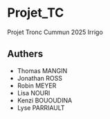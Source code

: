 # Projet_TC
Projet Tronc Cummun 2025 Irrigo
## Authers
- Thomas MANGIN
- Jonathan ROSS
- Robin MEYER
- Lisa NOURI
- Kenzi BOUOUDINA
- Lyse PARRIAULT
